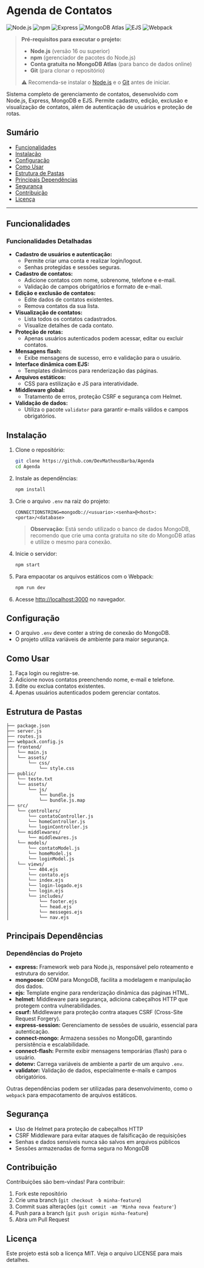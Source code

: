# Agenda de Contatos

<!-- Badges das ferramentas utilizadas -->
<p align="left">
  <img src="https://img.shields.io/badge/Node.js-22%2B-green?logo=node.js" alt="Node.js">
  <img src="https://img.shields.io/badge/npm-%236C2EBE?logo=npm" alt="npm">
  <img src="https://img.shields.io/badge/Express.js-%23404d59?logo=express" alt="Express">
  <img src="https://img.shields.io/badge/MongoDB-Atlas-green?logo=mongodb" alt="MongoDB Atlas">
  <img src="https://img.shields.io/badge/EJS-%23A91D22?logo=ejs" alt="EJS">
  <img src="https://img.shields.io/badge/Webpack-%238DD6F9?logo=webpack" alt="Webpack">
</p>



> **Pré-requisitos para executar o projeto:**
>
> - **Node.js** (versão 16 ou superior)
> - **npm** (gerenciador de pacotes do Node.js)
> - **Conta gratuita no MongoDB Atlas** (para banco de dados online)
> - **Git** (para clonar o repositório)
>
> ⚠️ Recomenda-se instalar o [Node.js](https://nodejs.org/) e o [Git](https://git-scm.com/) antes de iniciar.

Sistema completo de gerenciamento de contatos, desenvolvido com Node.js, Express, MongoDB e EJS. Permite cadastro, edição, exclusão e visualização de contatos, além de autenticação de usuários e proteção de rotas.

## Sumário

- [Funcionalidades](#funcionalidades)
- [Instalação](#instalação)
- [Configuração](#configuração)
- [Como Usar](#como-usar)
- [Estrutura de Pastas](#estrutura-de-pastas)
- [Principais Dependências](#principais-dependências)
- [Segurança](#segurança)
- [Contribuição](#contribuição)
- [Licença](#licença)

---

## Funcionalidades


### Funcionalidades Detalhadas

- **Cadastro de usuários e autenticação:**
  - Permite criar uma conta e realizar login/logout.
  - Senhas protegidas e sessões seguras.
- **Cadastro de contatos:**
  - Adicione contatos com nome, sobrenome, telefone e e-mail.
  - Validação de campos obrigatórios e formato de e-mail.
- **Edição e exclusão de contatos:**
  - Edite dados de contatos existentes.
  - Remova contatos da sua lista.
- **Visualização de contatos:**
  - Lista todos os contatos cadastrados.
  - Visualize detalhes de cada contato.
- **Proteção de rotas:**
  - Apenas usuários autenticados podem acessar, editar ou excluir contatos.
- **Mensagens flash:**
  - Exibe mensagens de sucesso, erro e validação para o usuário.
- **Interface dinâmica com EJS:**
  - Templates dinâmicos para renderização das páginas.
- **Arquivos estáticos:**
  - CSS para estilização e JS para interatividade.
- **Middleware global:**
  - Tratamento de erros, proteção CSRF e segurança com Helmet.
- **Validação de dados:**
  - Utiliza o pacote `validator` para garantir e-mails válidos e campos obrigatórios.

## Instalação

1. Clone o repositório:
   ```bash
   git clone https://github.com/DevMatheusBarba/Agenda
   cd Agenda
   ```
2. Instale as dependências:
   ```bash
   npm install
   ```
3. Crie o arquivo `.env` na raiz do projeto:
   ```env
   CONNECTIONSTRING=mongodb://<usuario>:<senha>@<host>:<porta>/<database>
   ```

   > **Observação:** Está sendo utilizado o banco de dados MongoDB, recomendo que crie uma conta gratuita no site do MongoDB atlas e utilize o mesmo para conexão.

4. Inicie o servidor:
   ```bash
   npm start
   ```

5. Para empacotar os arquivos estáticos com o Webpack:
   ```bash
   npm run dev
   ```

6. Acesse [http://localhost:3000](http://localhost:3000) no navegador.

## Configuração

- O arquivo `.env` deve conter a string de conexão do MongoDB.
- O projeto utiliza variáveis de ambiente para maior segurança.

## Como Usar

1. Faça login ou registre-se.
2. Adicione novos contatos preenchendo nome, e-mail e telefone.
3. Edite ou exclua contatos existentes.
4. Apenas usuários autenticados podem gerenciar contatos.

## Estrutura de Pastas

```
├── package.json
├── server.js
├── routes.js
├── webpack.config.js
├── frontend/
│   └── main.js
│   └── assets/
│       └── css/
│           └── style.css
├── public/
│   └── teste.txt
│   └── assets/
│       └── js/
│           └── bundle.js
│           └── bundle.js.map
├── src/
│   └── controllers/
│       └── contatoController.js
│       └── homeController.js
│       └── loginController.js
│   └── middlewares/
│       └── middlewares.js
│   └── models/
│       └── contatoModel.js
│       └── homeModel.js
│       └── loginModel.js
│   └── views/
│       └── 404.ejs
│       └── contato.ejs
│       └── index.ejs
│       └── login-logado.ejs
│       └── login.ejs
│       └── includes/
│           └── footer.ejs
│           └── head.ejs
│           └── messeges.ejs
│           └── nav.ejs
```

## Principais Dependências


### Dependências do Projeto

- **express:** Framework web para Node.js, responsável pelo roteamento e estrutura do servidor.
- **mongoose:** ODM para MongoDB, facilita a modelagem e manipulação dos dados.
- **ejs:** Template engine para renderização dinâmica das páginas HTML.
- **helmet:** Middleware para segurança, adiciona cabeçalhos HTTP que protegem contra vulnerabilidades.
- **csurf:** Middleware para proteção contra ataques CSRF (Cross-Site Request Forgery).
- **express-session:** Gerenciamento de sessões de usuário, essencial para autenticação.
- **connect-mongo:** Armazena sessões no MongoDB, garantindo persistência e escalabilidade.
- **connect-flash:** Permite exibir mensagens temporárias (flash) para o usuário.
- **dotenv:** Carrega variáveis de ambiente a partir de um arquivo `.env`.
- **validator:** Validação de dados, especialmente e-mails e campos obrigatórios.

Outras dependências podem ser utilizadas para desenvolvimento, como o `webpack` para empacotamento de arquivos estáticos.

## Segurança

- Uso de Helmet para proteção de cabeçalhos HTTP
- CSRF Middleware para evitar ataques de falsificação de requisições
- Senhas e dados sensíveis nunca são salvos em arquivos públicos
- Sessões armazenadas de forma segura no MongoDB

## Contribuição

Contribuições são bem-vindas! Para contribuir:

1. Fork este repositório
2. Crie uma branch (`git checkout -b minha-feature`)
3. Commit suas alterações (`git commit -am 'Minha nova feature'`)
4. Push para a branch (`git push origin minha-feature`)
5. Abra um Pull Request

## Licença

Este projeto está sob a licença MIT. Veja o arquivo LICENSE para mais detalhes.
